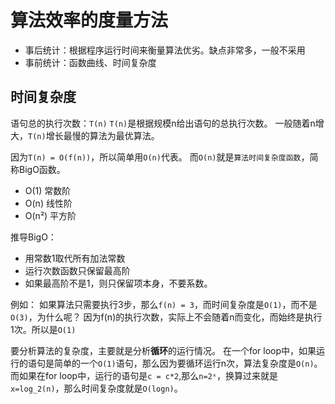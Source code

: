 # 算法效率的度量方法

- 事后统计：根据程序运行时间来衡量算法优劣。缺点非常多，一般不采用
- 事前统计：函数曲线、时间复杂度

## 时间复杂度

语句总的执行次数：`T(n)`
`T(n)`是根据规模n给出语句的总执行次数。
一般随着n增大，`T(n)`增长最慢的算法为最优算法。

因为`T(n) = O(f(n))`，所以简单用`O(n)`代表。
而`O(n)`就是`算法时间复杂度函数`，简称BigO函数。


- O(1) 常数阶
- O(n) 线性阶
- O(n²) 平方阶

推导BigO：
- 用常数1取代所有加法常数
- 运行次数函数只保留最高阶
- 如果最高阶不是1，则只保留项本身，不要系数。

例如：
如果算法只需要执行3步，那么`f(n) = 3`，而时间复杂度是`O(1)`，而不是`O(3)`，为什么呢？
因为f(n)的执行次数，实际上不会随着n而变化，而始终是执行1次。所以是`O(1)`


要分析算法的复杂度，主要就是分析**循环**的运行情况。
在一个for loop中，如果运行的语句是简单的一个`O(1)`语句，那么因为要循环运行n次，算法复杂度是`O(n)`。
而如果在for loop中，运行的语句是`c = c*2`,那么`n=2ˣ`，换算过来就是`x=log_2(n)`，那么时间复杂度就是`O(logn)`。